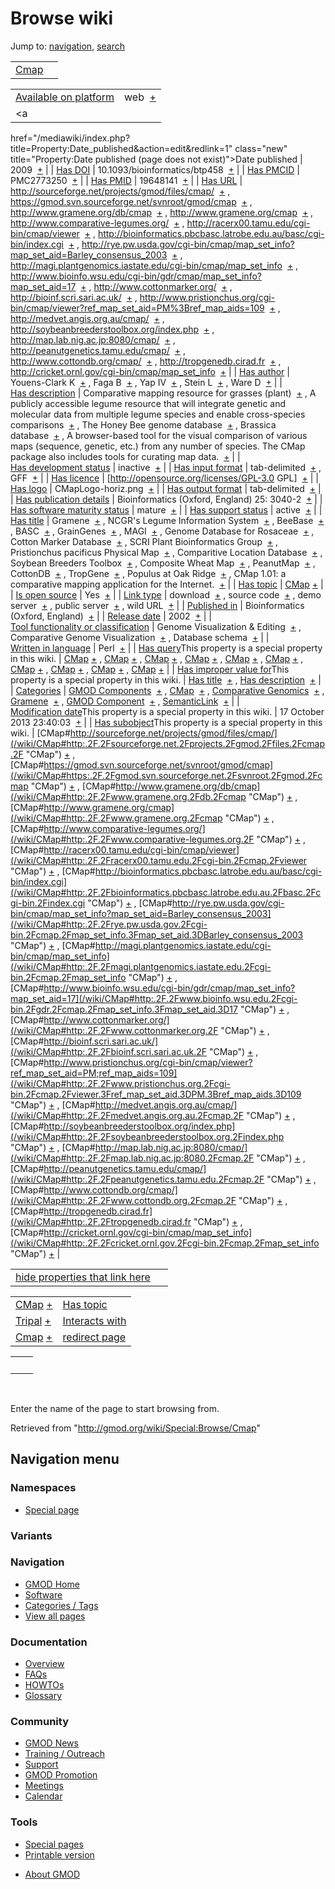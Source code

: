<div id="mw-page-base" class="noprint">

</div>

<div id="mw-head-base" class="noprint">

</div>

<div id="content" class="mw-body" role="main">

<span id="top"></span>

<div id="mw-js-message" style="display:none;">

</div>



# <span dir="auto">Browse wiki</span>

<div id="bodyContent">

<div id="contentSub">

</div>

<div id="jump-to-nav" class="mw-jump">

Jump to: [navigation](#mw-navigation), [search](#p-search)

</div>

<div id="mw-content-text">

|                                                                |     |
|----------------------------------------------------------------|-----|
| <a href="/wiki/Cmap" class="mw-redirect" title="Cmap">Cmap</a> |     |

|  |  |
|----|----|
| [Available on platform](/wiki/Property:Available_on_platform "Property:Available on platform") | <span class="smwb-value">web  <span class="smwsearch">[+](/wiki/Special:SearchByProperty/Available-20on-20platform/web "Special:SearchByProperty/Available-20on-20platform/web")</span></span> |
| <a
href="/mediawiki/index.php?title=Property:Date_published&amp;action=edit&amp;redlink=1"
class="new"
title="Property:Date published (page does not exist)">Date published</a> | <span class="smwb-value">2009  <span class="smwsearch">[+](/wiki/Special:SearchByProperty/Date-20published/2009 "Special:SearchByProperty/Date-20published/2009")</span></span> |
| <a
href="/mediawiki/index.php?title=Property:Has_DOI&amp;action=edit&amp;redlink=1"
class="new" title="Property:Has DOI (page does not exist)">Has DOI</a> | <span class="smwb-value">10.1093/bioinformatics/btp458  <span class="smwsearch">[+](/wiki/Special:SearchByProperty/Has-20DOI/10.1093-2Fbioinformatics-2Fbtp458 "Special:SearchByProperty/Has-20DOI/10.1093-2Fbioinformatics-2Fbtp458")</span></span> |
| <a
href="/mediawiki/index.php?title=Property:Has_PMCID&amp;action=edit&amp;redlink=1"
class="new"
title="Property:Has PMCID (page does not exist)">Has PMCID</a> | <span class="smwb-value">PMC2773250  <span class="smwsearch">[+](/wiki/Special:SearchByProperty/Has-20PMCID/PMC2773250 "Special:SearchByProperty/Has-20PMCID/PMC2773250")</span></span> |
| <a
href="/mediawiki/index.php?title=Property:Has_PMID&amp;action=edit&amp;redlink=1"
class="new" title="Property:Has PMID (page does not exist)">Has PMID</a> | <span class="smwb-value">19648141  <span class="smwsearch">[+](/wiki/Special:SearchByProperty/Has-20PMID/19648141 "Special:SearchByProperty/Has-20PMID/19648141")</span></span> |
| [Has URL](/wiki/Property:Has_URL "Property:Has URL") | <span class="smwb-value"><a href="http://sourceforge.net/projects/gmod/files/cmap/"
class="external"
rel="nofollow">http://sourceforge.net/projects/gmod/files/cmap/</a>  <span class="smwsearch">[+](/wiki/Special:SearchByProperty/Has-20URL/http:-2F-2Fsourceforge.net-2Fprojects-2Fgmod-2Ffiles-2Fcmap-2F "Special:SearchByProperty/Has-20URL/http:-2F-2Fsourceforge.net-2Fprojects-2Fgmod-2Ffiles-2Fcmap-2F")</span></span> , <span class="smwb-value"><a href="https://gmod.svn.sourceforge.net/svnroot/gmod/cmap"
class="external"
rel="nofollow">https://gmod.svn.sourceforge.net/svnroot/gmod/cmap</a>  <span class="smwsearch">[+](/wiki/Special:SearchByProperty/Has-20URL/https:-2F-2Fgmod.svn.sourceforge.net-2Fsvnroot-2Fgmod-2Fcmap "Special:SearchByProperty/Has-20URL/https:-2F-2Fgmod.svn.sourceforge.net-2Fsvnroot-2Fgmod-2Fcmap")</span></span> , <span class="smwb-value"><a href="http://www.gramene.org/db/cmap" class="external"
rel="nofollow">http://www.gramene.org/db/cmap</a>  <span class="smwsearch">[+](/wiki/Special:SearchByProperty/Has-20URL/http:-2F-2Fwww.gramene.org-2Fdb-2Fcmap "Special:SearchByProperty/Has-20URL/http:-2F-2Fwww.gramene.org-2Fdb-2Fcmap")</span></span> , <span class="smwb-value"><a href="http://www.gramene.org/cmap" class="external"
rel="nofollow">http://www.gramene.org/cmap</a>  <span class="smwsearch">[+](/wiki/Special:SearchByProperty/Has-20URL/http:-2F-2Fwww.gramene.org-2Fcmap "Special:SearchByProperty/Has-20URL/http:-2F-2Fwww.gramene.org-2Fcmap")</span></span> , <span class="smwb-value"><a href="http://www.comparative-legumes.org/" class="external"
rel="nofollow">http://www.comparative-legumes.org/</a>  <span class="smwsearch">[+](/wiki/Special:SearchByProperty/Has-20URL/http:-2F-2Fwww.comparative-2Dlegumes.org-2F "Special:SearchByProperty/Has-20URL/http:-2F-2Fwww.comparative-2Dlegumes.org-2F")</span></span> , <span class="smwb-value"><a href="http://racerx00.tamu.edu/cgi-bin/cmap/viewer" class="external"
rel="nofollow">http://racerx00.tamu.edu/cgi-bin/cmap/viewer</a>  <span class="smwsearch">[+](/wiki/Special:SearchByProperty/Has-20URL/http:-2F-2Fracerx00.tamu.edu-2Fcgi-2Dbin-2Fcmap-2Fviewer "Special:SearchByProperty/Has-20URL/http:-2F-2Fracerx00.tamu.edu-2Fcgi-2Dbin-2Fcmap-2Fviewer")</span></span> , <span class="smwb-value"><a
href="http://bioinformatics.pbcbasc.latrobe.edu.au/basc/cgi-bin/index.cgi"
class="external"
rel="nofollow">http://bioinformatics.pbcbasc.latrobe.edu.au/basc/cgi-bin/index.cgi</a>  <span class="smwsearch">[+](/wiki/Special:SearchByProperty/Has-20URL/http:-2F-2Fbioinformatics.pbcbasc.latrobe.edu.au-2Fbasc-2Fcgi-2Dbin-2Findex.cgi "Special:SearchByProperty/Has-20URL/http:-2F-2Fbioinformatics.pbcbasc.latrobe.edu.au-2Fbasc-2Fcgi-2Dbin-2Findex.cgi")</span></span> , <span class="smwb-value"><a
href="http://rye.pw.usda.gov/cgi-bin/cmap/map_set_info?map_set_aid=Barley_consensus_2003"
class="external"
rel="nofollow">http://rye.pw.usda.gov/cgi-bin/cmap/map_set_info?map_set_aid=Barley_consensus_2003</a>  <span class="smwsearch">[+](/wiki/Special:SearchByProperty/Has-20URL/http:-2F-2Frye.pw.usda.gov-2Fcgi-2Dbin-2Fcmap-2Fmap_set_info-3Fmap_set_aid%3DBarley_consensus_2003 "Special:SearchByProperty/Has-20URL/http:-2F-2Frye.pw.usda.gov-2Fcgi-2Dbin-2Fcmap-2Fmap set info-3Fmap set aid=Barley consensus 2003")</span></span> , <span class="smwb-value"><a
href="http://magi.plantgenomics.iastate.edu/cgi-bin/cmap/map_set_info"
class="external"
rel="nofollow">http://magi.plantgenomics.iastate.edu/cgi-bin/cmap/map_set_info</a>  <span class="smwsearch">[+](/wiki/Special:SearchByProperty/Has-20URL/http:-2F-2Fmagi.plantgenomics.iastate.edu-2Fcgi-2Dbin-2Fcmap-2Fmap_set_info "Special:SearchByProperty/Has-20URL/http:-2F-2Fmagi.plantgenomics.iastate.edu-2Fcgi-2Dbin-2Fcmap-2Fmap set info")</span></span> , <span class="smwb-value"><a
href="http://www.bioinfo.wsu.edu/cgi-bin/gdr/cmap/map_set_info?map_set_aid=17"
class="external"
rel="nofollow">http://www.bioinfo.wsu.edu/cgi-bin/gdr/cmap/map_set_info?map_set_aid=17</a>  <span class="smwsearch">[+](/wiki/Special:SearchByProperty/Has-20URL/http:-2F-2Fwww.bioinfo.wsu.edu-2Fcgi-2Dbin-2Fgdr-2Fcmap-2Fmap_set_info-3Fmap_set_aid%3D17 "Special:SearchByProperty/Has-20URL/http:-2F-2Fwww.bioinfo.wsu.edu-2Fcgi-2Dbin-2Fgdr-2Fcmap-2Fmap set info-3Fmap set aid=17")</span></span> , <span class="smwb-value"><a href="http://www.cottonmarker.org/" class="external"
rel="nofollow">http://www.cottonmarker.org/</a>  <span class="smwsearch">[+](/wiki/Special:SearchByProperty/Has-20URL/http:-2F-2Fwww.cottonmarker.org-2F "Special:SearchByProperty/Has-20URL/http:-2F-2Fwww.cottonmarker.org-2F")</span></span> , <span class="smwb-value"><a href="http://bioinf.scri.sari.ac.uk/" class="external"
rel="nofollow">http://bioinf.scri.sari.ac.uk/</a>  <span class="smwsearch">[+](/wiki/Special:SearchByProperty/Has-20URL/http:-2F-2Fbioinf.scri.sari.ac.uk-2F "Special:SearchByProperty/Has-20URL/http:-2F-2Fbioinf.scri.sari.ac.uk-2F")</span></span> , <span class="smwb-value"><a
href="http://www.pristionchus.org/cgi-bin/cmap/viewer?ref_map_set_aid=PM%3Bref_map_aids=109"
class="external"
rel="nofollow">http://www.pristionchus.org/cgi-bin/cmap/viewer?ref_map_set_aid=PM%3Bref_map_aids=109</a>  <span class="smwsearch">[+](/wiki/Special:SearchByProperty/Has-20URL/http:-2F-2Fwww.pristionchus.org-2Fcgi-2Dbin-2Fcmap-2Fviewer-3Fref_map_set_aid%3DPM-253Bref_map_aids%3D109 "Special:SearchByProperty/Has-20URL/http:-2F-2Fwww.pristionchus.org-2Fcgi-2Dbin-2Fcmap-2Fviewer-3Fref map set aid=PM-253Bref map aids=109")</span></span> , <span class="smwb-value"><a href="http://medvet.angis.org.au/cmap/" class="external"
rel="nofollow">http://medvet.angis.org.au/cmap/</a>  <span class="smwsearch">[+](/wiki/Special:SearchByProperty/Has-20URL/http:-2F-2Fmedvet.angis.org.au-2Fcmap-2F "Special:SearchByProperty/Has-20URL/http:-2F-2Fmedvet.angis.org.au-2Fcmap-2F")</span></span> , <span class="smwb-value"><a href="http://soybeanbreederstoolbox.org/index.php" class="external"
rel="nofollow">http://soybeanbreederstoolbox.org/index.php</a>  <span class="smwsearch">[+](/wiki/Special:SearchByProperty/Has-20URL/http:-2F-2Fsoybeanbreederstoolbox.org-2Findex.php "Special:SearchByProperty/Has-20URL/http:-2F-2Fsoybeanbreederstoolbox.org-2Findex.php")</span></span> , <span class="smwb-value"><a href="http://map.lab.nig.ac.jp:8080/cmap/" class="external"
rel="nofollow">http://map.lab.nig.ac.jp:8080/cmap/</a>  <span class="smwsearch">[+](/wiki/Special:SearchByProperty/Has-20URL/http:-2F-2Fmap.lab.nig.ac.jp:8080-2Fcmap-2F "Special:SearchByProperty/Has-20URL/http:-2F-2Fmap.lab.nig.ac.jp:8080-2Fcmap-2F")</span></span> , <span class="smwb-value"><a href="http://peanutgenetics.tamu.edu/cmap/" class="external"
rel="nofollow">http://peanutgenetics.tamu.edu/cmap/</a>  <span class="smwsearch">[+](/wiki/Special:SearchByProperty/Has-20URL/http:-2F-2Fpeanutgenetics.tamu.edu-2Fcmap-2F "Special:SearchByProperty/Has-20URL/http:-2F-2Fpeanutgenetics.tamu.edu-2Fcmap-2F")</span></span> , <span class="smwb-value"><a href="http://www.cottondb.org/cmap/" class="external"
rel="nofollow">http://www.cottondb.org/cmap/</a>  <span class="smwsearch">[+](/wiki/Special:SearchByProperty/Has-20URL/http:-2F-2Fwww.cottondb.org-2Fcmap-2F "Special:SearchByProperty/Has-20URL/http:-2F-2Fwww.cottondb.org-2Fcmap-2F")</span></span> , <span class="smwb-value"><a href="http://tropgenedb.cirad.fr" class="external"
rel="nofollow">http://tropgenedb.cirad.fr</a>  <span class="smwsearch">[+](/wiki/Special:SearchByProperty/Has-20URL/http:-2F-2Ftropgenedb.cirad.fr "Special:SearchByProperty/Has-20URL/http:-2F-2Ftropgenedb.cirad.fr")</span></span> , <span class="smwb-value"><a href="http://cricket.ornl.gov/cgi-bin/cmap/map_set_info"
class="external"
rel="nofollow">http://cricket.ornl.gov/cgi-bin/cmap/map_set_info</a>  <span class="smwsearch">[+](/wiki/Special:SearchByProperty/Has-20URL/http:-2F-2Fcricket.ornl.gov-2Fcgi-2Dbin-2Fcmap-2Fmap_set_info "Special:SearchByProperty/Has-20URL/http:-2F-2Fcricket.ornl.gov-2Fcgi-2Dbin-2Fcmap-2Fmap set info")</span></span> |
| <a
href="/mediawiki/index.php?title=Property:Has_author&amp;action=edit&amp;redlink=1"
class="new"
title="Property:Has author (page does not exist)">Has author</a> | <span class="smwb-value">Youens-Clark K  <span class="smwsearch">[+](/wiki/Special:SearchByProperty/Has-20author/Youens-2DClark-20K "Special:SearchByProperty/Has-20author/Youens-2DClark-20K")</span></span> , <span class="smwb-value">Faga B  <span class="smwsearch">[+](/wiki/Special:SearchByProperty/Has-20author/Faga-20B "Special:SearchByProperty/Has-20author/Faga-20B")</span></span> , <span class="smwb-value">Yap IV  <span class="smwsearch">[+](/wiki/Special:SearchByProperty/Has-20author/Yap-20IV "Special:SearchByProperty/Has-20author/Yap-20IV")</span></span> , <span class="smwb-value">Stein L  <span class="smwsearch">[+](/wiki/Special:SearchByProperty/Has-20author/Stein-20L "Special:SearchByProperty/Has-20author/Stein-20L")</span></span> , <span class="smwb-value">Ware D  <span class="smwsearch">[+](/wiki/Special:SearchByProperty/Has-20author/Ware-20D "Special:SearchByProperty/Has-20author/Ware-20D")</span></span> |
| [Has description](/wiki/Property:Has_description "Property:Has description") | <span class="smwb-value">Comparative mapping resource for grasses (plant)  <span class="smwsearch">[+](/wiki/Special:SearchByProperty/Has-20description/Comparative-20mapping-20resource-20for-20grasses-20(plant) "Special:SearchByProperty/Has-20description/Comparative-20mapping-20resource-20for-20grasses-20(plant)")</span></span> , <span class="smwb-value">A publicly accessible legume resource that will integrate genetic and molecular data from multiple legume species and enable cross-species comparisons  <span class="smwsearch">[+](/wiki/Special:SearchByProperty/Has-20description/A-20publicly-20accessible-20legume-20resource-20that-20will-20integrate-20genetic-20and-20molecular-20data-20from-20multiple-20legume-20species-20and-20enable-20cross-2Dspecies-20comparisons "Special:SearchByProperty/Has-20description/A-20publicly-20accessible-20legume-20resource-20that-20will-20integrate-20genetic-20and-20molecular-20data-20from-20multiple-20legume-20species-20and-20enable-20cross-2Dspecies-20comparisons")</span></span> , <span class="smwb-value">The Honey Bee genome database  <span class="smwsearch">[+](/wiki/Special:SearchByProperty/Has-20description/The-20Honey-20Bee-20genome-20database "Special:SearchByProperty/Has-20description/The-20Honey-20Bee-20genome-20database")</span></span> , <span class="smwb-value">Brassica database  <span class="smwsearch">[+](/wiki/Special:SearchByProperty/Has-20description/Brassica-20database "Special:SearchByProperty/Has-20description/Brassica-20database")</span></span> , <span class="smwb-value">A browser-based tool for the visual comparison of various maps (sequence, genetic, etc.) from any number of species. The CMap package also includes tools for curating map data.  <span class="smwsearch">[+](/wiki/Special:SearchByProperty/Has-20description/A-20browser-2Dbased-20tool-20for-20the-20visual-20comparison-20of-20various-20maps-20(sequence,-20genetic,-20etc.)-20from-20any-20number-20of-20species.-20The-20CMap-20package-20also-20includes-20tools-20for-20curating-20map-20data. "Special:SearchByProperty/Has-20description/A-20browser-2Dbased-20tool-20for-20the-20visual-20comparison-20of-20various-20maps-20(sequence,-20genetic,-20etc.)-20from-20any-20number-20of-20species.-20The-20CMap-20package-20also-20includes-20tools-20for-20curating-20map-20data.")</span></span> |
| [Has development status](/wiki/Property:Has_development_status "Property:Has development status") | <span class="smwb-value">inactive  <span class="smwsearch">[+](/wiki/Special:SearchByProperty/Has-20development-20status/inactive "Special:SearchByProperty/Has-20development-20status/inactive")</span></span> |
| [Has input format](/wiki/Property:Has_input_format "Property:Has input format") | <span class="smwb-value">tab-delimited  <span class="smwsearch">[+](/wiki/Special:SearchByProperty/Has-20input-20format/tab-2Ddelimited "Special:SearchByProperty/Has-20input-20format/tab-2Ddelimited")</span></span> , <span class="smwb-value">GFF  <span class="smwsearch">[+](/wiki/Special:SearchByProperty/Has-20input-20format/GFF "Special:SearchByProperty/Has-20input-20format/GFF")</span></span> |
| [Has licence](/wiki/Property:Has_licence "Property:Has licence") | <span class="smwb-value">\[http://opensource.org/licenses/GPL-3.0 GPL\]  <span class="smwsearch">[+](/wiki/Special:SearchByProperty/Has-20licence/-5Bhttp:-2F-2Fopensource.org-2Flicenses-2FGPL-2D3.0-20GPL-5D "Special:SearchByProperty/Has-20licence/-5Bhttp:-2F-2Fopensource.org-2Flicenses-2FGPL-2D3.0-20GPL-5D")</span></span> |
| [Has logo](/wiki/Property:Has_logo "Property:Has logo") | <span class="smwb-value">CMapLogo-horiz.png  <span class="smwsearch">[+](/wiki/Special:SearchByProperty/Has-20logo/CMapLogo-2Dhoriz.png "Special:SearchByProperty/Has-20logo/CMapLogo-2Dhoriz.png")</span></span> |
| [Has output format](/wiki/Property:Has_output_format "Property:Has output format") | <span class="smwb-value">tab-delimited  <span class="smwsearch">[+](/wiki/Special:SearchByProperty/Has-20output-20format/tab-2Ddelimited "Special:SearchByProperty/Has-20output-20format/tab-2Ddelimited")</span></span> |
| <a
href="/mediawiki/index.php?title=Property:Has_publication_details&amp;action=edit&amp;redlink=1"
class="new"
title="Property:Has publication details (page does not exist)">Has publication details</a> | <span class="smwb-value">Bioinformatics (Oxford, England) 25: 3040-2  <span class="smwsearch">[+](/wiki/Special:SearchByProperty/Has-20publication-20details/Bioinformatics-20(Oxford,-20England)-2025:-203040-2D2 "Special:SearchByProperty/Has-20publication-20details/Bioinformatics-20(Oxford,-20England)-2025:-203040-2D2")</span></span> |
| [Has software maturity status](/wiki/Property:Has_software_maturity_status "Property:Has software maturity status") | <span class="smwb-value">mature  <span class="smwsearch">[+](/wiki/Special:SearchByProperty/Has-20software-20maturity-20status/mature "Special:SearchByProperty/Has-20software-20maturity-20status/mature")</span></span> |
| [Has support status](/wiki/Property:Has_support_status "Property:Has support status") | <span class="smwb-value">active  <span class="smwsearch">[+](/wiki/Special:SearchByProperty/Has-20support-20status/active "Special:SearchByProperty/Has-20support-20status/active")</span></span> |
| [Has title](/wiki/Property:Has_title "Property:Has title") | <span class="smwb-value">Gramene  <span class="smwsearch">[+](/wiki/Special:SearchByProperty/Has-20title/Gramene "Special:SearchByProperty/Has-20title/Gramene")</span></span> , <span class="smwb-value">NCGR's Legume Information System  <span class="smwsearch">[+](/wiki/Special:SearchByProperty/Has-20title/NCGR%27s-20Legume-20Information-20System "Special:SearchByProperty/Has-20title/NCGR's-20Legume-20Information-20System")</span></span> , <span class="smwb-value">BeeBase  <span class="smwsearch">[+](/wiki/Special:SearchByProperty/Has-20title/BeeBase "Special:SearchByProperty/Has-20title/BeeBase")</span></span> , <span class="smwb-value">BASC  <span class="smwsearch">[+](/wiki/Special:SearchByProperty/Has-20title/BASC "Special:SearchByProperty/Has-20title/BASC")</span></span> , <span class="smwb-value">GrainGenes  <span class="smwsearch">[+](/wiki/Special:SearchByProperty/Has-20title/GrainGenes "Special:SearchByProperty/Has-20title/GrainGenes")</span></span> , <span class="smwb-value">MAGI  <span class="smwsearch">[+](/wiki/Special:SearchByProperty/Has-20title/MAGI "Special:SearchByProperty/Has-20title/MAGI")</span></span> , <span class="smwb-value">Genome Database for Rosaceae  <span class="smwsearch">[+](/wiki/Special:SearchByProperty/Has-20title/Genome-20Database-20for-20Rosaceae "Special:SearchByProperty/Has-20title/Genome-20Database-20for-20Rosaceae")</span></span> , <span class="smwb-value">Cotton Marker Database  <span class="smwsearch">[+](/wiki/Special:SearchByProperty/Has-20title/Cotton-20Marker-20Database "Special:SearchByProperty/Has-20title/Cotton-20Marker-20Database")</span></span> , <span class="smwb-value">SCRI Plant Bioinformatics Group  <span class="smwsearch">[+](/wiki/Special:SearchByProperty/Has-20title/SCRI-20Plant-20Bioinformatics-20Group "Special:SearchByProperty/Has-20title/SCRI-20Plant-20Bioinformatics-20Group")</span></span> , <span class="smwb-value">Pristionchus pacificus Physical Map  <span class="smwsearch">[+](/wiki/Special:SearchByProperty/Has-20title/Pristionchus-20pacificus-20Physical-20Map "Special:SearchByProperty/Has-20title/Pristionchus-20pacificus-20Physical-20Map")</span></span> , <span class="smwb-value">Comparitive Location Database  <span class="smwsearch">[+](/wiki/Special:SearchByProperty/Has-20title/Comparitive-20Location-20Database "Special:SearchByProperty/Has-20title/Comparitive-20Location-20Database")</span></span> , <span class="smwb-value">Soybean Breeders Toolbox  <span class="smwsearch">[+](/wiki/Special:SearchByProperty/Has-20title/Soybean-20Breeders-20Toolbox "Special:SearchByProperty/Has-20title/Soybean-20Breeders-20Toolbox")</span></span> , <span class="smwb-value">Composite Wheat Map  <span class="smwsearch">[+](/wiki/Special:SearchByProperty/Has-20title/Composite-20Wheat-20Map "Special:SearchByProperty/Has-20title/Composite-20Wheat-20Map")</span></span> , <span class="smwb-value">PeanutMap  <span class="smwsearch">[+](/wiki/Special:SearchByProperty/Has-20title/PeanutMap "Special:SearchByProperty/Has-20title/PeanutMap")</span></span> , <span class="smwb-value">CottonDB  <span class="smwsearch">[+](/wiki/Special:SearchByProperty/Has-20title/CottonDB "Special:SearchByProperty/Has-20title/CottonDB")</span></span> , <span class="smwb-value">TropGene  <span class="smwsearch">[+](/wiki/Special:SearchByProperty/Has-20title/TropGene "Special:SearchByProperty/Has-20title/TropGene")</span></span> , <span class="smwb-value">Populus at Oak Ridge  <span class="smwsearch">[+](/wiki/Special:SearchByProperty/Has-20title/Populus-20at-20Oak-20Ridge "Special:SearchByProperty/Has-20title/Populus-20at-20Oak-20Ridge")</span></span> , <span class="smwb-value">CMap 1.01: a comparative mapping application for the Internet.  <span class="smwsearch">[+](/wiki/Special:SearchByProperty/Has-20title/CMap-201.01:-20a-20comparative-20mapping-20application-20for-20the-20Internet. "Special:SearchByProperty/Has-20title/CMap-201.01:-20a-20comparative-20mapping-20application-20for-20the-20Internet.")</span></span> |
| [Has topic](/wiki/Property:Has_topic "Property:Has topic") | <span class="smwb-value">[CMap](/wiki/CMap "CMap") <span class="smwbrowse">[+](/wiki/Special:Browse/CMap "Special:Browse/CMap")</span></span> |
| [Is open source](/wiki/Property:Is_open_source "Property:Is open source") | <span class="smwb-value">Yes  <span class="smwsearch">[+](/wiki/Special:SearchByProperty/Is-20open-20source/Yes "Special:SearchByProperty/Is-20open-20source/Yes")</span></span> |
| [Link type](/wiki/Property:Link_type "Property:Link type") | <span class="smwb-value">download  <span class="smwsearch">[+](/wiki/Special:SearchByProperty/Link-20type/download "Special:SearchByProperty/Link-20type/download")</span></span> , <span class="smwb-value">source code  <span class="smwsearch">[+](/wiki/Special:SearchByProperty/Link-20type/source-20code "Special:SearchByProperty/Link-20type/source-20code")</span></span> , <span class="smwb-value">demo server  <span class="smwsearch">[+](/wiki/Special:SearchByProperty/Link-20type/demo-20server "Special:SearchByProperty/Link-20type/demo-20server")</span></span> , <span class="smwb-value">public server  <span class="smwsearch">[+](/wiki/Special:SearchByProperty/Link-20type/public-20server "Special:SearchByProperty/Link-20type/public-20server")</span></span> , <span class="smwb-value">wild URL  <span class="smwsearch">[+](/wiki/Special:SearchByProperty/Link-20type/wild-20URL "Special:SearchByProperty/Link-20type/wild-20URL")</span></span> |
| <a
href="/mediawiki/index.php?title=Property:Published_in&amp;action=edit&amp;redlink=1"
class="new"
title="Property:Published in (page does not exist)">Published in</a> | <span class="smwb-value">Bioinformatics (Oxford, England)  <span class="smwsearch">[+](/wiki/Special:SearchByProperty/Published-20in/Bioinformatics-20(Oxford,-20England) "Special:SearchByProperty/Published-20in/Bioinformatics-20(Oxford,-20England)")</span></span> |
| [Release date](/wiki/Property:Release_date "Property:Release date") | <span class="smwb-value">2002  <span class="smwsearch">[+](/wiki/Special:SearchByProperty/Release-20date/2002 "Special:SearchByProperty/Release-20date/2002")</span></span> |
| [Tool functionality or classification](/wiki/Property:Tool_functionality_or_classification "Property:Tool functionality or classification") | <span class="smwb-value">Genome Visualization & Editing  <span class="smwsearch">[+](/wiki/Special:SearchByProperty/Tool-20functionality-20or-20classification/Genome-20Visualization-20-26-20Editing "Special:SearchByProperty/Tool-20functionality-20or-20classification/Genome-20Visualization-20-26-20Editing")</span></span> , <span class="smwb-value">Comparative Genome Visualization  <span class="smwsearch">[+](/wiki/Special:SearchByProperty/Tool-20functionality-20or-20classification/Comparative-20Genome-20Visualization "Special:SearchByProperty/Tool-20functionality-20or-20classification/Comparative-20Genome-20Visualization")</span></span> , <span class="smwb-value">Database schema  <span class="smwsearch">[+](/wiki/Special:SearchByProperty/Tool-20functionality-20or-20classification/Database-20schema "Special:SearchByProperty/Tool-20functionality-20or-20classification/Database-20schema")</span></span> |
| [Written in language](/wiki/Property:Written_in_language "Property:Written in language") | <span class="smwb-value">Perl  <span class="smwsearch">[+](/wiki/Special:SearchByProperty/Written-20in-20language/Perl "Special:SearchByProperty/Written-20in-20language/Perl")</span></span> |
| <span class="smw-highlighter" data-type="1" state="inline" data-title="Property"><span class="smwbuiltin">[Has query](/wiki/Property:Has_query "Property:Has query")</span><span class="smwttcontent">This property is a special property in this wiki.</span></span> | <span class="smwb-value">[CMap](/wiki/CMap#_QUERY0705f9a2aada5d9cbd4804ef7d0e01cd "CMap") <span class="smwbrowse">[+](/wiki/Special:Browse/CMap-23_QUERY0705f9a2aada5d9cbd4804ef7d0e01cd "Special:Browse/CMap-23 QUERY0705f9a2aada5d9cbd4804ef7d0e01cd")</span></span> , <span class="smwb-value">[CMap](/wiki/CMap#_QUERY7b420865545551f7183675125b8d9e6f "CMap") <span class="smwbrowse">[+](/wiki/Special:Browse/CMap-23_QUERY7b420865545551f7183675125b8d9e6f "Special:Browse/CMap-23 QUERY7b420865545551f7183675125b8d9e6f")</span></span> , <span class="smwb-value">[CMap](/wiki/CMap#_QUERY708c882f6506039680034ff602a41148 "CMap") <span class="smwbrowse">[+](/wiki/Special:Browse/CMap-23_QUERY708c882f6506039680034ff602a41148 "Special:Browse/CMap-23 QUERY708c882f6506039680034ff602a41148")</span></span> , <span class="smwb-value">[CMap](/wiki/CMap#_QUERYe88d65f36584ad90147d1b37780abe04 "CMap") <span class="smwbrowse">[+](/wiki/Special:Browse/CMap-23_QUERYe88d65f36584ad90147d1b37780abe04 "Special:Browse/CMap-23 QUERYe88d65f36584ad90147d1b37780abe04")</span></span> , <span class="smwb-value">[CMap](/wiki/CMap#_QUERY9dc462f9578e23031f5f804d6c49fdb3 "CMap") <span class="smwbrowse">[+](/wiki/Special:Browse/CMap-23_QUERY9dc462f9578e23031f5f804d6c49fdb3 "Special:Browse/CMap-23 QUERY9dc462f9578e23031f5f804d6c49fdb3")</span></span> , <span class="smwb-value">[CMap](/wiki/CMap#_QUERYd2cc4e14814fb2a1bae1057f7a6ea370 "CMap") <span class="smwbrowse">[+](/wiki/Special:Browse/CMap-23_QUERYd2cc4e14814fb2a1bae1057f7a6ea370 "Special:Browse/CMap-23 QUERYd2cc4e14814fb2a1bae1057f7a6ea370")</span></span> , <span class="smwb-value">[CMap](/wiki/CMap#_QUERY88a1da86c9890a26d6e594d9019dd274 "CMap") <span class="smwbrowse">[+](/wiki/Special:Browse/CMap-23_QUERY88a1da86c9890a26d6e594d9019dd274 "Special:Browse/CMap-23 QUERY88a1da86c9890a26d6e594d9019dd274")</span></span> , <span class="smwb-value">[CMap](/wiki/CMap#_QUERYebb6a95f0d470efe26ff11dcdcc71421 "CMap") <span class="smwbrowse">[+](/wiki/Special:Browse/CMap-23_QUERYebb6a95f0d470efe26ff11dcdcc71421 "Special:Browse/CMap-23 QUERYebb6a95f0d470efe26ff11dcdcc71421")</span></span> , <span class="smwb-value">[CMap](/wiki/CMap#_QUERYd62c84ac881db8688ce0682a3bc4d907 "CMap") <span class="smwbrowse">[+](/wiki/Special:Browse/CMap-23_QUERYd62c84ac881db8688ce0682a3bc4d907 "Special:Browse/CMap-23 QUERYd62c84ac881db8688ce0682a3bc4d907")</span></span> , <span class="smwb-value">[CMap](/wiki/CMap#_QUERYffeaf28b67db3d11915d96ccf200f152 "CMap") <span class="smwbrowse">[+](/wiki/Special:Browse/CMap-23_QUERYffeaf28b67db3d11915d96ccf200f152 "Special:Browse/CMap-23 QUERYffeaf28b67db3d11915d96ccf200f152")</span></span> |
| <span class="smw-highlighter" data-type="1" state="inline" data-title="Property"><span class="smwbuiltin">[Has improper value for](/wiki/Property:Has_improper_value_for "Property:Has improper value for")</span><span class="smwttcontent">This property is a special property in this wiki.</span></span> | <span class="smwb-value">[Has title](/wiki/Property:Has_title "Property:Has title")  <span class="smwsearch">[+](/wiki/Special:SearchByProperty/Has-20improper-20value-20for/Has-20title "Special:SearchByProperty/Has-20improper-20value-20for/Has-20title")</span></span> , <span class="smwb-value">[Has description](/wiki/Property:Has_description "Property:Has description")  <span class="smwsearch">[+](/wiki/Special:SearchByProperty/Has-20improper-20value-20for/Has-20description "Special:SearchByProperty/Has-20improper-20value-20for/Has-20description")</span></span> |
| [Categories](/wiki/Special:Categories "Special:Categories") | <span class="smwb-value">[GMOD Components](/wiki/Category:GMOD_Components "Category:GMOD Components")  <span class="smwsearch">[+](/wiki/Special:SearchByProperty/GMOD-20Components "Special:SearchByProperty/GMOD-20Components")</span></span> , <span class="smwb-value">[CMap](/wiki/Category:CMap "Category:CMap")  <span class="smwsearch">[+](/wiki/Special:SearchByProperty/CMap "Special:SearchByProperty/CMap")</span></span> , <span class="smwb-value">[Comparative Genomics](/wiki/Category:Comparative_Genomics "Category:Comparative Genomics")  <span class="smwsearch">[+](/wiki/Special:SearchByProperty/Comparative-20Genomics "Special:SearchByProperty/Comparative-20Genomics")</span></span> , <span class="smwb-value">[Gramene](/wiki/Category:Gramene "Category:Gramene")  <span class="smwsearch">[+](/wiki/Special:SearchByProperty/Gramene "Special:SearchByProperty/Gramene")</span></span> , <span class="smwb-value">[GMOD Component](/wiki/Category:GMOD_Component "Category:GMOD Component")  <span class="smwsearch">[+](/wiki/Special:SearchByProperty/GMOD-20Component "Special:SearchByProperty/GMOD-20Component")</span></span> , <span class="smwb-value"><a
href="/mediawiki/index.php?title=Category:SemanticLink&amp;action=edit&amp;redlink=1"
class="new"
title="Category:SemanticLink (page does not exist)">SemanticLink</a>  <span class="smwsearch">[+](/wiki/Special:SearchByProperty/SemanticLink "Special:SearchByProperty/SemanticLink")</span></span> |
| <span class="smw-highlighter" data-type="1" state="inline" data-title="Property"><span class="smwbuiltin">[Modification date](/wiki/Property:Modification_date "Property:Modification date")</span><span class="smwttcontent">This property is a special property in this wiki.</span></span> | <span class="smwb-value">17 October 2013 23:40:03  <span class="smwsearch">[+](/wiki/Special:SearchByProperty/Modification-20date/17-20October-202013-2023:40:03 "Special:SearchByProperty/Modification-20date/17-20October-202013-2023:40:03")</span></span> |
| <span class="smw-highlighter" data-type="1" state="inline" data-title="Property"><span class="smwbuiltin">[Has subobject](/wiki/Property:Has_subobject "Property:Has subobject")</span><span class="smwttcontent">This property is a special property in this wiki.</span></span> | <span class="smwb-value">[CMap#http://sourceforge.net/projects/gmod/files/cmap/](/wiki/CMap#http:.2F.2Fsourceforge.net.2Fprojects.2Fgmod.2Ffiles.2Fcmap.2F "CMap") <span class="smwbrowse">[+](/wiki/Special:Browse/CMap-23http:-2F-2Fsourceforge.net-2Fprojects-2Fgmod-2Ffiles-2Fcmap-2F "Special:Browse/CMap-23http:-2F-2Fsourceforge.net-2Fprojects-2Fgmod-2Ffiles-2Fcmap-2F")</span></span> , <span class="smwb-value">[CMap#https://gmod.svn.sourceforge.net/svnroot/gmod/cmap](/wiki/CMap#https:.2F.2Fgmod.svn.sourceforge.net.2Fsvnroot.2Fgmod.2Fcmap "CMap") <span class="smwbrowse">[+](/wiki/Special:Browse/CMap-23https:-2F-2Fgmod.svn.sourceforge.net-2Fsvnroot-2Fgmod-2Fcmap "Special:Browse/CMap-23https:-2F-2Fgmod.svn.sourceforge.net-2Fsvnroot-2Fgmod-2Fcmap")</span></span> , <span class="smwb-value">[CMap#http://www.gramene.org/db/cmap](/wiki/CMap#http:.2F.2Fwww.gramene.org.2Fdb.2Fcmap "CMap") <span class="smwbrowse">[+](/wiki/Special:Browse/CMap-23http:-2F-2Fwww.gramene.org-2Fdb-2Fcmap "Special:Browse/CMap-23http:-2F-2Fwww.gramene.org-2Fdb-2Fcmap")</span></span> , <span class="smwb-value">[CMap#http://www.gramene.org/cmap](/wiki/CMap#http:.2F.2Fwww.gramene.org.2Fcmap "CMap") <span class="smwbrowse">[+](/wiki/Special:Browse/CMap-23http:-2F-2Fwww.gramene.org-2Fcmap "Special:Browse/CMap-23http:-2F-2Fwww.gramene.org-2Fcmap")</span></span> , <span class="smwb-value">[CMap#http://www.comparative-legumes.org/](/wiki/CMap#http:.2F.2Fwww.comparative-legumes.org.2F "CMap") <span class="smwbrowse">[+](/wiki/Special:Browse/CMap-23http:-2F-2Fwww.comparative-2Dlegumes.org-2F "Special:Browse/CMap-23http:-2F-2Fwww.comparative-2Dlegumes.org-2F")</span></span> , <span class="smwb-value">[CMap#http://racerx00.tamu.edu/cgi-bin/cmap/viewer](/wiki/CMap#http:.2F.2Fracerx00.tamu.edu.2Fcgi-bin.2Fcmap.2Fviewer "CMap") <span class="smwbrowse">[+](/wiki/Special:Browse/CMap-23http:-2F-2Fracerx00.tamu.edu-2Fcgi-2Dbin-2Fcmap-2Fviewer "Special:Browse/CMap-23http:-2F-2Fracerx00.tamu.edu-2Fcgi-2Dbin-2Fcmap-2Fviewer")</span></span> , <span class="smwb-value">[CMap#http://bioinformatics.pbcbasc.latrobe.edu.au/basc/cgi-bin/index.cgi](/wiki/CMap#http:.2F.2Fbioinformatics.pbcbasc.latrobe.edu.au.2Fbasc.2Fcgi-bin.2Findex.cgi "CMap") <span class="smwbrowse">[+](/wiki/Special:Browse/CMap-23http:-2F-2Fbioinformatics.pbcbasc.latrobe.edu.au-2Fbasc-2Fcgi-2Dbin-2Findex.cgi "Special:Browse/CMap-23http:-2F-2Fbioinformatics.pbcbasc.latrobe.edu.au-2Fbasc-2Fcgi-2Dbin-2Findex.cgi")</span></span> , <span class="smwb-value">[CMap#http://rye.pw.usda.gov/cgi-bin/cmap/map_set_info?map_set_aid=Barley_consensus_2003](/wiki/CMap#http:.2F.2Frye.pw.usda.gov.2Fcgi-bin.2Fcmap.2Fmap_set_info.3Fmap_set_aid.3DBarley_consensus_2003 "CMap") <span class="smwbrowse">[+](/wiki/Special:Browse/CMap-23http:-2F-2Frye.pw.usda.gov-2Fcgi-2Dbin-2Fcmap-2Fmap_set_info-3Fmap_set_aid%3DBarley_consensus_2003 "Special:Browse/CMap-23http:-2F-2Frye.pw.usda.gov-2Fcgi-2Dbin-2Fcmap-2Fmap set info-3Fmap set aid=Barley consensus 2003")</span></span> , <span class="smwb-value">[CMap#http://magi.plantgenomics.iastate.edu/cgi-bin/cmap/map_set_info](/wiki/CMap#http:.2F.2Fmagi.plantgenomics.iastate.edu.2Fcgi-bin.2Fcmap.2Fmap_set_info "CMap") <span class="smwbrowse">[+](/wiki/Special:Browse/CMap-23http:-2F-2Fmagi.plantgenomics.iastate.edu-2Fcgi-2Dbin-2Fcmap-2Fmap_set_info "Special:Browse/CMap-23http:-2F-2Fmagi.plantgenomics.iastate.edu-2Fcgi-2Dbin-2Fcmap-2Fmap set info")</span></span> , <span class="smwb-value">[CMap#http://www.bioinfo.wsu.edu/cgi-bin/gdr/cmap/map_set_info?map_set_aid=17](/wiki/CMap#http:.2F.2Fwww.bioinfo.wsu.edu.2Fcgi-bin.2Fgdr.2Fcmap.2Fmap_set_info.3Fmap_set_aid.3D17 "CMap") <span class="smwbrowse">[+](/wiki/Special:Browse/CMap-23http:-2F-2Fwww.bioinfo.wsu.edu-2Fcgi-2Dbin-2Fgdr-2Fcmap-2Fmap_set_info-3Fmap_set_aid%3D17 "Special:Browse/CMap-23http:-2F-2Fwww.bioinfo.wsu.edu-2Fcgi-2Dbin-2Fgdr-2Fcmap-2Fmap set info-3Fmap set aid=17")</span></span> , <span class="smwb-value">[CMap#http://www.cottonmarker.org/](/wiki/CMap#http:.2F.2Fwww.cottonmarker.org.2F "CMap") <span class="smwbrowse">[+](/wiki/Special:Browse/CMap-23http:-2F-2Fwww.cottonmarker.org-2F "Special:Browse/CMap-23http:-2F-2Fwww.cottonmarker.org-2F")</span></span> , <span class="smwb-value">[CMap#http://bioinf.scri.sari.ac.uk/](/wiki/CMap#http:.2F.2Fbioinf.scri.sari.ac.uk.2F "CMap") <span class="smwbrowse">[+](/wiki/Special:Browse/CMap-23http:-2F-2Fbioinf.scri.sari.ac.uk-2F "Special:Browse/CMap-23http:-2F-2Fbioinf.scri.sari.ac.uk-2F")</span></span> , <span class="smwb-value">[CMap#http://www.pristionchus.org/cgi-bin/cmap/viewer?ref_map_set_aid=PM;ref_map_aids=109](/wiki/CMap#http:.2F.2Fwww.pristionchus.org.2Fcgi-bin.2Fcmap.2Fviewer.3Fref_map_set_aid.3DPM.3Bref_map_aids.3D109 "CMap") <span class="smwbrowse">[+](/wiki/Special:Browse/CMap-23http:-2F-2Fwww.pristionchus.org-2Fcgi-2Dbin-2Fcmap-2Fviewer-3Fref_map_set_aid%3DPM;ref_map_aids%3D109 "Special:Browse/CMap-23http:-2F-2Fwww.pristionchus.org-2Fcgi-2Dbin-2Fcmap-2Fviewer-3Fref map set aid=PM;ref map aids=109")</span></span> , <span class="smwb-value">[CMap#http://medvet.angis.org.au/cmap/](/wiki/CMap#http:.2F.2Fmedvet.angis.org.au.2Fcmap.2F "CMap") <span class="smwbrowse">[+](/wiki/Special:Browse/CMap-23http:-2F-2Fmedvet.angis.org.au-2Fcmap-2F "Special:Browse/CMap-23http:-2F-2Fmedvet.angis.org.au-2Fcmap-2F")</span></span> , <span class="smwb-value">[CMap#http://soybeanbreederstoolbox.org/index.php](/wiki/CMap#http:.2F.2Fsoybeanbreederstoolbox.org.2Findex.php "CMap") <span class="smwbrowse">[+](/wiki/Special:Browse/CMap-23http:-2F-2Fsoybeanbreederstoolbox.org-2Findex.php "Special:Browse/CMap-23http:-2F-2Fsoybeanbreederstoolbox.org-2Findex.php")</span></span> , <span class="smwb-value">[CMap#http://map.lab.nig.ac.jp:8080/cmap/](/wiki/CMap#http:.2F.2Fmap.lab.nig.ac.jp:8080.2Fcmap.2F "CMap") <span class="smwbrowse">[+](/wiki/Special:Browse/CMap-23http:-2F-2Fmap.lab.nig.ac.jp:8080-2Fcmap-2F "Special:Browse/CMap-23http:-2F-2Fmap.lab.nig.ac.jp:8080-2Fcmap-2F")</span></span> , <span class="smwb-value">[CMap#http://peanutgenetics.tamu.edu/cmap/](/wiki/CMap#http:.2F.2Fpeanutgenetics.tamu.edu.2Fcmap.2F "CMap") <span class="smwbrowse">[+](/wiki/Special:Browse/CMap-23http:-2F-2Fpeanutgenetics.tamu.edu-2Fcmap-2F "Special:Browse/CMap-23http:-2F-2Fpeanutgenetics.tamu.edu-2Fcmap-2F")</span></span> , <span class="smwb-value">[CMap#http://www.cottondb.org/cmap/](/wiki/CMap#http:.2F.2Fwww.cottondb.org.2Fcmap.2F "CMap") <span class="smwbrowse">[+](/wiki/Special:Browse/CMap-23http:-2F-2Fwww.cottondb.org-2Fcmap-2F "Special:Browse/CMap-23http:-2F-2Fwww.cottondb.org-2Fcmap-2F")</span></span> , <span class="smwb-value">[CMap#http://tropgenedb.cirad.fr](/wiki/CMap#http:.2F.2Ftropgenedb.cirad.fr "CMap") <span class="smwbrowse">[+](/wiki/Special:Browse/CMap-23http:-2F-2Ftropgenedb.cirad.fr "Special:Browse/CMap-23http:-2F-2Ftropgenedb.cirad.fr")</span></span> , <span class="smwb-value">[CMap#http://cricket.ornl.gov/cgi-bin/cmap/map_set_info](/wiki/CMap#http:.2F.2Fcricket.ornl.gov.2Fcgi-bin.2Fcmap.2Fmap_set_info "CMap") <span class="smwbrowse">[+](/wiki/Special:Browse/CMap-23http:-2F-2Fcricket.ornl.gov-2Fcgi-2Dbin-2Fcmap-2Fmap_set_info "Special:Browse/CMap-23http:-2F-2Fcricket.ornl.gov-2Fcgi-2Dbin-2Fcmap-2Fmap set info")</span></span> |

<span id="smw_browse_incoming"></span>

|  |  |
|----|----|
| [hide properties that link here](/mediawiki/index.php?title=Special:Browse&offset=0&dir=out&article=Cmap)  |  |

|  |  |
|----|----|
| <span class="smwb-ivalue">[CMap](/wiki/CMap "CMap") <span class="smwbrowse">[+](/wiki/Special:Browse/CMap "Special:Browse/CMap")</span></span> | [Has topic](/wiki/Property:Has_topic "Property:Has topic") |
| <span class="smwb-ivalue">[Tripal](/wiki/Tripal "Tripal") <span class="smwbrowse">[+](/wiki/Special:Browse/Tripal "Special:Browse/Tripal")</span></span> | [Interacts with](/wiki/Property:Interacts_with "Property:Interacts with") |
| <span class="smwb-ivalue"><a href="/wiki/Cmap" class="mw-redirect" title="Cmap">Cmap</a> <span class="smwbrowse">[+](/wiki/Special:Browse/Cmap "Special:Browse/Cmap")</span></span> | [redirect page](/wiki/Special:ListRedirects "Special:ListRedirects") |

|     |     |
|-----|-----|
|     |     |

 

Enter the name of the page to start browsing from.  

</div>

<div class="printfooter">

Retrieved from "<http://gmod.org/wiki/Special:Browse/Cmap>"

</div>

<div id="catlinks" class="catlinks catlinks-allhidden">

</div>

<div class="visualClear">

</div>

</div>

</div>

<div id="mw-navigation">

## Navigation menu

<div id="mw-head">



<div id="left-navigation">

<div id="p-namespaces" class="vectorTabs" role="navigation"
aria-labelledby="p-namespaces-label">

### Namespaces

- <span id="ca-nstab-special">[Special
  page](/wiki/Special:Browse/Cmap "This is a special page, you cannot edit the page itself")</span>

</div>

<div id="p-variants" class="vectorMenu emptyPortlet" role="navigation"
aria-labelledby="p-variants-label">

### 

### Variants[](#)

<div class="menu">

</div>

</div>

</div>





</div>



</div>

</div>

</div>

<div id="mw-panel">

<div id="p-logo" role="banner">

<a href="/wiki/Main_Page"
style="background-image: url(http://gmod.org/images/GMOD-cogs.png);"
title="Visit the main page"></a>

</div>

<div id="p-Navigation" class="portal" role="navigation"
aria-labelledby="p-Navigation-label">

### Navigation

<div class="body">

- <span id="n-GMOD-Home">[GMOD Home](/wiki/Main_Page)</span>
- <span id="n-Software">[Software](/wiki/GMOD_Components)</span>
- <span id="n-Categories-.2F-Tags">[Categories /
  Tags](/wiki/Categories)</span>
- <span id="n-View-all-pages">[View all
  pages](/wiki/Special:AllPages)</span>

</div>

</div>

<div id="p-Documentation" class="portal" role="navigation"
aria-labelledby="p-Documentation-label">

### Documentation

<div class="body">

- <span id="n-Overview">[Overview](/wiki/Overview)</span>
- <span id="n-FAQs">[FAQs](/wiki/Category:FAQ)</span>
- <span id="n-HOWTOs">[HOWTOs](/wiki/Category:HOWTO)</span>
- <span id="n-Glossary">[Glossary](/wiki/Glossary)</span>

</div>

</div>

<div id="p-Community" class="portal" role="navigation"
aria-labelledby="p-Community-label">

### Community

<div class="body">

- <span id="n-GMOD-News">[GMOD News](/wiki/GMOD_News)</span>
- <span id="n-Training-.2F-Outreach">[Training /
  Outreach](/wiki/Training_and_Outreach)</span>
- <span id="n-Support">[Support](/wiki/Support)</span>
- <span id="n-GMOD-Promotion">[GMOD
  Promotion](/wiki/GMOD_Promotion)</span>
- <span id="n-Meetings">[Meetings](/wiki/Meetings)</span>
- <span id="n-Calendar">[Calendar](/wiki/Calendar)</span>

</div>

</div>

<div id="p-tb" class="portal" role="navigation"
aria-labelledby="p-tb-label">

### Tools

<div class="body">

- <span id="t-specialpages"><a href="/wiki/Special:SpecialPages" accesskey="q"
  title="A list of all special pages [q]">Special pages</a></span>
- <span id="t-print"><a
  href="/mediawiki/index.php?title=Special:Browse/Cmap&amp;printable=yes"
  rel="alternate" accesskey="p"
  title="Printable version of this page [p]">Printable version</a></span>

</div>

</div>

</div>

</div>

<div id="footer" role="contentinfo">

- <span id="footer-places-about">[About
  GMOD](/wiki/GMOD:About "GMOD:About")</span>

<!-- -->






</div>
